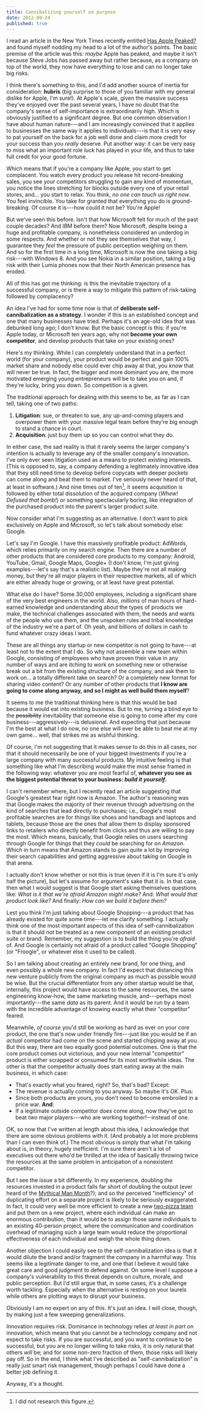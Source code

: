 ```yaml
---
title: Cannibalizing yourself on purpose
date: 2012-09-24
published: true
---
```


I read an article in the New York Times recently entitled [Has Apple Peaked?](http://www.nytimes.com/2012/09/22/opinion/nocera-has-apple-peaked.html) and found myself nodding my head to a lot of the author's points. The basic premise of the article was this: *maybe* Apple has peaked, and maybe it isn't because Steve Jobs has passed away but rather because, as a company on top of the world, they now have everything to lose and can no longer take big risks.

I think there's something to this, and I'd add another source of inertia for consideration: **hubris** (big surprise to those of you familiar with my general dislike for Apple, I'm sure!). At Apple's scale, given the massive success they've enjoyed over the past several years, I have no doubt that the company's sense of self-importance is extraordinarily high. Which is obviously justified to a significant degree. But one common observation I have about human nature---and I am increasingly convinced that it applies to businesses the same way it applies to individuals---is that it is very easy to pat yourself on the back for a job well done and claim more credit for your success than you *really* deserve. Put another way: it can be very easy to miss what an important role *luck* has played in your life, and thus to take full credit for your good fortune.

Which means that if you're a company like Apple, you start to get complacent. You watch every product you release hit record-breaking sales, you see your competitors struggling to gain any kind of momentum, you notice the lines stretching for blocks outside every one of your retail stores, and… you start to relax. You think, *no one can touch us right now*. You feel invincible. You take for granted that everything you do is ground-breaking. Of course it is---how could it not be? You're Apple!

But we've seen this before. Isn't that how Microsoft felt for much of the past couple decades? And IBM before them? Now Microsoft, despite being a huge and profitable company, is nonetheless considered an underdog in some respects. And whether or not they see themselves that way, I guarantee they *feel* the pressure of public perception weighing on them. And so for the first time in a long time, Microsoft is now the one taking a big risk---with Windows 8. And you see Nokia in a similar position, taking a big risk with their Lumia phones now that their North American presence has eroded.

All of this has got me thinking: is this the inevitable trajectory of a successful company, or is there a way to mitigate this pattern of risk-taking followed by complacency?

An idea I've had for some time now is that of **deliberate self-cannibalization as a strategy**. I wonder if this is an established concept and one that many businesses have tried. Perhaps it's an age-old idea that was debunked long ago; I don't know. But the basic concept is this: if you're Apple today, or Microsoft ten years ago, why not **become your own competitor**, and develop products that take on your existing ones?

Here's my thinking. While I can completely understand that in a perfect world (for your company), your product would be perfect and gain 100% market share and nobody else could ever chip away at that, you *know* that will never be true. In fact, the bigger and more dominant you are, the more motivated emerging young entrepreneurs will be to take you on and, if they're lucky, bring you down. So competition is a given.

The traditional approach for dealing with this seems to be, as far as I can tell, taking one of two paths:

1. **Litigation**: sue, or threaten to sue, any up-and-coming players and overpower them with your massive legal team before they're big enough to stand a chance in court.
2. **Acquisition**: just buy them up so you can control what they do.

In either case, the sad reality is that it rarely seems the larger company's intention is actually to leverage any of the smaller company's innovation. I've only ever seen litigation used as a means to protect existing interests. (This is opposed to, say, a company defending a legitimately innovative idea that they still need time to develop before copycats with deeper pockets can come along and beat them to market. I've seriously never heard of that, at least in software.) And nine times out of ten[^nine-times-out-of-ten], it seems acquisition is followed by either total dissolution of the acquired company (*Whew! Defused that bomb!*) or something spectacularly boring, like integration of the purchased product into the parent's larger product suite.

Now consider what I'm suggesting as an alternative. I don't want to pick exclusively on Apple and Microsoft, so let's talk about somebody else: Google.

Let's say I'm Google. I have this massively profitable product: AdWords, which relies primarily on my search engine. Then there are a number of other products that are considered core products to my company: Android, YouTube, Gmail, Google Maps, Google+ (I don't know, I'm just giving examples---let's say that's a realistic list). Maybe they're not all making money, but they're all major players in their respective markets, all of which are either already huge or growing, or at least have great potential.

What else do I have? Some 30,000 employees, including a significant share of the very best engineers in the world. Also, *millions* of man hours of hard-earned knowledge and understanding about the types of products we make, the technical challenges associated with them, the needs and wants of the people who use them, and the unspoken rules and tribal knowledge of the industry we're a part of. Oh yeah, and billions of dollars in cash to fund whatever crazy ideas I want.

These are all things any startup or new competitor is not going to have---at least not to the extent that I do. So why not assemble a new team within Google, consisting of employees who have proven their value in any number of ways and are itching to work on something new or otherwise break out a bit from the existing structure of the company, and ask them to work on… a totally different take on search? Or a completely new format for sharing video content? Or any number of other products that **I know are going to come along anyway, and so I might as well build them myself**?

It seems to me the traditional thinking here is that this would be bad because it would eat into existing business. But to me, turning a blind eye to the <strike>possibility</strike> inevitability that someone else is going to come after my core business---aggressively---is delusional. And expecting that just because I'm the best at what I do now, no one else will ever be able to beat me at my own game… well, that strikes me as wishful thinking.

Of course, I'm not suggesting that it makes sense to do this in all cases, nor that it should necessarily be one of your biggest investments if you're a large company with many successful products. My intuitive feeling is that something like what I'm describing would make the most sense framed in the following way: whatever you are most fearful of, **whatever you see as the biggest potential threat to your business: *build it yourself*.**

I can't remember where, but I recently read an article suggesting that Google's greatest fear right now is Amazon. The author's reasoning was that Google makes the majority of their revenue through advertising on the kind of searches that lead directly to purchases; i.e., Google's most profitable searches are for things like shoes and handbags and laptops and tablets, because those are the ones that allow them to display sponsored links to retailers who directly benefit from clicks and thus are willing to pay the most. Which means, basically, that Google relies on users searching through Google for things that they *could* be searching for on *Amazon*. Which in turn means that Amazon stands to gain quite a lot by improving their search capabilities and getting aggressive about taking on Google in that arena.

I actually don't know whether or not this is true (even if it is I'm sure it's only half the picture), but let's assume for argument's sake that it is. In that case, then what I would suggest is that Google start asking themselves questions like: *What is it that we're afraid Amazon might make?* And: *What would that product look like?* And finally: *How can we build it before them?*

Lest you think I'm just talking about Google Shopping---a product that has already existed for quite some time---let me clarify something. I actually think one of the most important aspects of this idea of self-cannibalization is that it should *not* be treated as a new component of an existing product suite or brand. Remember, my suggestion is to build the thing you're *afraid* of. And Google is certainly not afraid of a product called "Google Shopping" (or "Froogle", or whatever else it used to be called).

So I am talking about creating an entirely new brand, for one thing, and even possibly a whole new company. In fact I'd expect that distancing this new venture publicly from the original company as much as possible would be wise. But the crucial differentiator from any other startup would be that, internally, this project would have access to the same resources, the same engineering know-how, the same marketing muscle, and---perhaps most importantly---the same *data* as its parent. And it would be run by a team with the incredible advantage of knowing exactly what their "competitor" feared.

Meanwhile, *of course* you'd still be working as hard as ever on your core product, the one that's now under friendly fire---just like you would be if an *actual* competitor had come on the scene and started chipping away at you. But this way, there are two equally good potential outcomes. One is that the core product comes out victorious, and your new internal "competitor" product is either scrapped or consumed for its most worthwhile ideas. The other is that the competitor actually does start eating away at the main business, in which case:

- That's exactly what you feared, right? So, that's bad? Except:
- The revenue is actually coming to you anyway. So maybe it's OK. Plus:
- Since both products are yours, you don't need to become embroiled in a price war. **And**:
- If a legitimate outside competitor does come along, now they've got to beat *two* major players---who are working together!--instead of one.

OK, so now that I've written at length about this idea, I acknowledge that there are some obvious problems with it. (And probably a lot more problems than I can even think of.) The most obvious is simply that what I'm talking about is, in theory, hugely inefficient. I'm sure there aren't a lot of executives out there who'd be thrilled at the idea of basically throwing twice the resources at the same problem in anticipation of a nonexistent competitor.

But I see the issue a bit differently. In my experience, doubling the resources invested in a product falls far short of doubling the output (ever heard of the [Mythical Man Month](http://www.amazon.com/The-Mythical-Man-Month-Engineering-Anniversary/dp/0201835959)?); and so the perceived "inefficiency" of duplicating effort on a separate project is likely to be seriously exaggerated. In fact, it could very well be more efficient to create a new [two-pizza team](http://www.zurb.com/word/two-pizza-team) and put them on a new project, where each individual can make an enormous contribution, than it would be to assign those same individuals to an existing 40-person project, where the communication and coordination overhead of managing such a large team would reduce the proportional effectiveness of each individual and weigh the whole thing down.

Another objection I could easily see to the self-cannibalization idea is that it would dilute the brand and/or fragment the company in a harmful way. This seems like a legitimate danger to me, and one that I believe it would take great care and good judgment to defend against. On some level I suppose a company's vulnerability to this threat depends on culture, morale, and public perception. But I'd still argue that, in some cases, it's a challenge worth tackling. Especially when the alternative is resting on your laurels while others are plotting ways to disrupt your business.

Obviously I am no expert on any of this. It's just an idea. I will close, though, by making just a few sweeping generalizations.

Innovation requires risk. Dominance in technology relies *at least in part* on innovation, which means that you cannot be a technology company and not expect to take risks. If you are successful, and you want to continue to be successful, but you are no longer willing to take risks, it is only natural that others *will* be; and for some non-zero fraction of them, those risks will likely pay off. So in the end, I think what I've described as "self-cannibalization" is really just smart risk management, though perhaps I could have done a better job defining it.

Anyway, it's a thought.

[^nine-times-out-of-ten]: I did not research this figure.